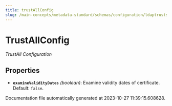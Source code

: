 ```yaml
---
title: trustAllConfig
slug: /main-concepts/metadata-standard/schemas/configuration/ldaptruststoreconfig/trustallconfig
---
```


# TrustAllConfig

*TrustAll Configuration*

## Properties

- **`examineValidityDates`** *(boolean)*: Examine validity dates of certificate. Default: `false`.


Documentation file automatically generated at 2023-10-27 11:39:15.608628.
